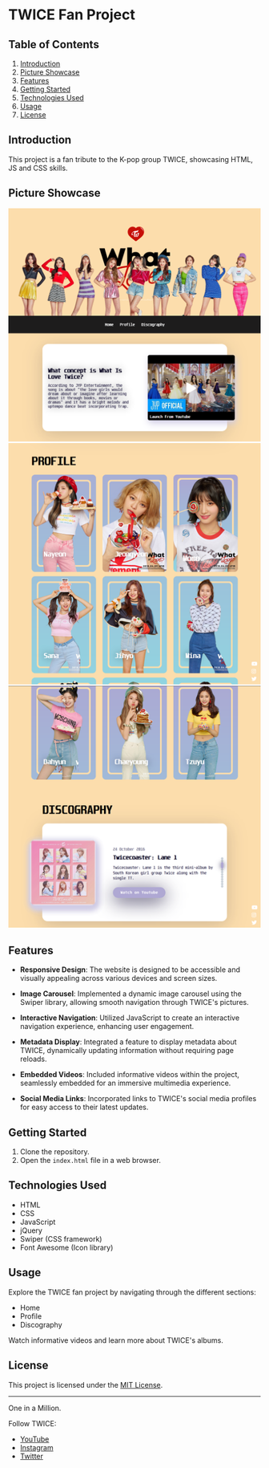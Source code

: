 # TWICE Fan Project 

## Table of Contents

1. [Introduction](#introduction)
2. [Picture Showcase](#picture-showcase)
3. [Features](#features)
4. [Getting Started](#getting-started)
5. [Technologies Used](#technologies-used)
6. [Usage](#usage)
7. [License](#license)

## Introduction

This project is a fan tribute to the K-pop group TWICE, showcasing HTML, JS and CSS skills.

## Picture Showcase

![TWICE Fan Project](TWICE/img/website/1.png)
![TWICE Fan Project](TWICE/img/website/2.png)
![TWICE Fan Project](TWICE/img/website/3.png)

## Features
- **Responsive Design**: The website is designed to be accessible and visually appealing across various devices and screen sizes.

- **Image Carousel**: Implemented a dynamic image carousel using the Swiper library, allowing smooth navigation through TWICE's pictures.

- **Interactive Navigation**: Utilized JavaScript to create an interactive navigation experience, enhancing user engagement.

- **Metadata Display**: Integrated a feature to display metadata about TWICE, dynamically updating information without requiring page reloads.

- **Embedded Videos**: Included informative videos within the project, seamlessly embedded for an immersive multimedia experience.

- **Social Media Links**: Incorporated links to TWICE's social media profiles for easy access to their latest updates.


## Getting Started

1. Clone the repository.
2. Open the `index.html` file in a web browser.

## Technologies Used

- HTML
- CSS
- JavaScript
- jQuery
- Swiper (CSS framework)
- Font Awesome (Icon library)

## Usage

Explore the TWICE fan project by navigating through the different sections:
- Home
- Profile
- Discography

Watch informative videos and learn more about TWICE's albums.

## License

This project is licensed under the [MIT License](LICENSE).

---

One in a Million.

Follow TWICE:
- [YouTube](https://www.youtube.com/@TWICE)
- [Instagram](https://www.instagram.com/twicetagram/)
- [Twitter](https://twitter.com/JYPETWICE?ref_src=twsrc%5Egoogle%7Ctwcamp%5Eserp%7Ctwgr%5Eauthor)

